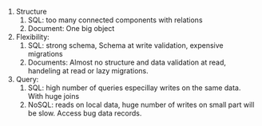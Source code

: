 1. Structure
	1. SQL: too many connected components with relations
	2. Document: One big object
2. Flexibility:
	1. SQL: strong schema, Schema at write validation, expensive migrations
	2. Documents: Almost no structure and data validation at read, handeling at read or lazy migrations.
3. Query:
	1. SQL: high number of queries especillay writes on the same data. With huge joins
	2. NoSQL: reads on local data, huge number of writes on small part will be slow. Access bug data records.